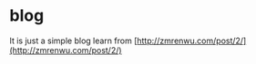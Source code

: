 # blog

It is just a simple blog learn from [http://zmrenwu.com/post/2/](http://zmrenwu.com/post/2/)


